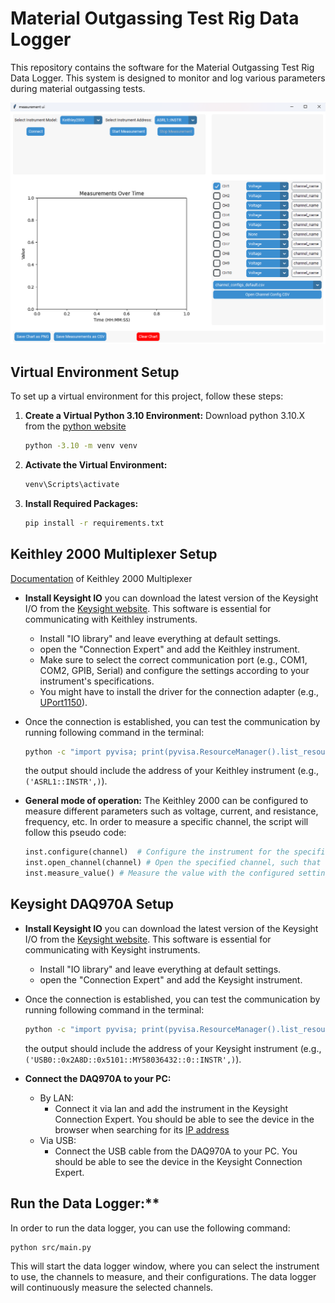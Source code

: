 # Material Outgassing Test Rig Data Logger

This repository contains the software for the Material Outgassing Test Rig Data Logger. This system is designed to monitor and log various parameters during material outgassing tests.

![Material Outgassing Test Rig](images/overview.png)

## Virtual Environment Setup

To set up a virtual environment for this project, follow these steps:

1. **Create a Virtual Python 3.10 Environment:**
   Download python 3.10.X from the [python website](https://www.python.org/downloads/windows/)

   ```sh
   python -3.10 -m venv venv
   ```

2. **Activate the Virtual Environment:**
  
    ```sh
    venv\Scripts\activate
    ```

3. **Install Required Packages:**

   ```sh
   pip install -r requirements.txt
   ```

## Keithley 2000 Multiplexer Setup

[Documentation](https://www.tek.com/en/search?keywords=2000&facets=_templatename%3dmanual&sort=desc) of Keithley 2000 Multiplexer

* **Install Keysight IO** you can download the latest version of the Keysight I/O from the [Keysight website](https://www.keysight.com/us/en/lib/software-detail/computer-software/io-libraries-suite-downloads-2175637.html). This software is essential for communicating with Keithley instruments.
  * Install "IO library" and leave everything at default settings.
  * open the "Connection Expert" and add the Keithley instrument.
  * Make sure to select the correct communication port (e.g., COM1, COM2, GPIB, Serial) and configure the settings according to your instrument's specifications.
  * You might have to install the driver for the connection adapter (e.g., [UPort1150](https://www.moxa.com/en/products/industrial-edge-connectivity/usb-to-serial-converters-usb-hubs/usb-to-serial-converters/uport-1100-series#resources)).
* Once the connection is established, you can test the communication by running following command in the terminal:
  
    ```sh
    python -c "import pyvisa; print(pyvisa.ResourceManager().list_resources())"
    ```

    the output should include the address of your Keithley instrument (e.g., `('ASRL1::INSTR',)`).

* **General mode of operation:**
  The Keithley 2000 can be configured to measure different parameters such as voltage, current, and resistance, frequency, etc. In order to measure a specific channel, the script will follow this pseudo code:

   ```python
   inst.configure(channel)  # Configure the instrument for the specified channel
   inst.open_channel(channel) # Open the specified channel, such that the instrument is ready to measure
   inst.measure_value() # Measure the value with the configured settings
   ```

## Keysight DAQ970A Setup

* **Install Keysight IO** you can download the latest version of the Keysight I/O from the [Keysight website](https://www.keysight.com/us/en/lib/software-detail/computer-software/io-libraries-suite-downloads-2175637.html). This software is essential for communicating with Keysight instruments.
  * Install "IO library" and leave everything at default settings.
  * open the "Connection Expert" and add the Keysight instrument.
* Once the connection is established, you can test the communication by running following command in the terminal:
  
    ```sh
    python -c "import pyvisa; print(pyvisa.ResourceManager().list_resources())"
    ```

    the output should include the address of your Keysight instrument (e.g., `('USB0::0x2A8D::0x5101::MY58036432::0::INSTR',)`).

* **Connect the DAQ970A to your PC:**
  * By LAN:
    * Connect it via lan and add the instrument in the Keysight Connection Expert. You should be able to see the device in the browser when searching for its [IP address](http://172.16.10.196/Index.asp)
  * Via USB:
    * Connect the USB cable from the DAQ970A to your PC. You should be able to see the device in the Keysight Connection Expert.

<!-- Download the latest python driver for the Keysight DAQ970A from the [Keysight website](https://www.keysight.com/us/en/lib/software-detail/driver/daq970-data-acquisition-system-python-instrument-drivers.html). This driver is essential for communicating with the Keysight DAQ970A instrument.

Connect it via lan and add the instrument in the Keysight Connection Expert.
You should be able to see the device in the browser when searching for its [IP address](http://172.16.10.196/Index.asp)

[Python Programming Example](https://docs.keysight.com/kkbopen/programming-example-how-to-use-external-data-logger-elog-with-python-programming-620698733.html) -->

## Run the Data Logger:**

In order to run the data logger, you can use the following command:

```sh
python src/main.py
```

This will start the data logger window, where you can select the instrument to use, the channels to measure, and their configurations. The data logger will continuously measure the selected channels.
